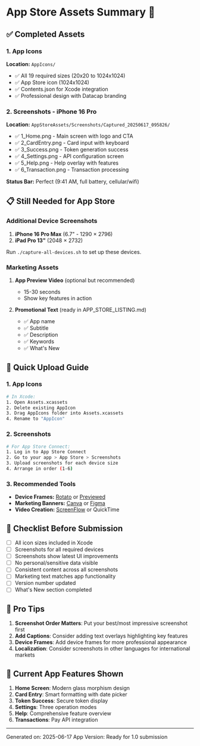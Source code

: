 # App Store Assets Summary 🎨

## ✅ Completed Assets

### 1. App Icons
**Location:** `AppIcons/`
- ✅ All 19 required sizes (20x20 to 1024x1024)
- ✅ App Store icon (1024x1024)
- ✅ Contents.json for Xcode integration
- ✅ Professional design with Datacap branding

### 2. Screenshots - iPhone 16 Pro
**Location:** `AppStoreAssets/Screenshots/Captured_20250617_095826/`
- ✅ 1_Home.png - Main screen with logo and CTA
- ✅ 2_CardEntry.png - Card input with keyboard
- ✅ 3_Success.png - Token generation success
- ✅ 4_Settings.png - API configuration screen
- ✅ 5_Help.png - Help overlay with features
- ✅ 6_Transaction.png - Transaction processing

**Status Bar:** Perfect (9:41 AM, full battery, cellular/wifi)

## 📋 Still Needed for App Store

### Additional Device Screenshots
1. **iPhone 16 Pro Max** (6.7" - 1290 × 2796)
2. **iPad Pro 13"** (2048 × 2732)

Run `./capture-all-devices.sh` to set up these devices.

### Marketing Assets
1. **App Preview Video** (optional but recommended)
   - 15-30 seconds
   - Show key features in action
   
2. **Promotional Text** (ready in APP_STORE_LISTING.md)
   - ✅ App name
   - ✅ Subtitle
   - ✅ Description
   - ✅ Keywords
   - ✅ What's New

## 🚀 Quick Upload Guide

### 1. App Icons
```bash
# In Xcode:
1. Open Assets.xcassets
2. Delete existing AppIcon
3. Drag AppIcons folder into Assets.xcassets
4. Rename to "AppIcon"
```

### 2. Screenshots
```bash
# For App Store Connect:
1. Log in to App Store Connect
2. Go to your app > App Store > Screenshots
3. Upload screenshots for each device size
4. Arrange in order (1-6)
```

### 3. Recommended Tools
- **Device Frames:** [Rotato](https://rotato.app) or [Previewed](https://previewed.app)
- **Marketing Banners:** [Canva](https://canva.com) or [Figma](https://figma.com)
- **Video Creation:** [ScreenFlow](https://www.telestream.net/screenflow/) or QuickTime

## 📝 Checklist Before Submission

- [ ] All icon sizes included in Xcode
- [ ] Screenshots for all required devices
- [ ] Screenshots show latest UI improvements
- [ ] No personal/sensitive data visible
- [ ] Consistent content across all screenshots
- [ ] Marketing text matches app functionality
- [ ] Version number updated
- [ ] What's New section completed

## 🎯 Pro Tips

1. **Screenshot Order Matters**: Put your best/most impressive screenshot first
2. **Add Captions**: Consider adding text overlays highlighting key features
3. **Device Frames**: Add device frames for more professional appearance
4. **Localization**: Consider screenshots in other languages for international markets

## 📱 Current App Features Shown

1. **Home Screen**: Modern glass morphism design
2. **Card Entry**: Smart formatting with date picker
3. **Token Success**: Secure token display
4. **Settings**: Three operation modes
5. **Help**: Comprehensive feature overview
6. **Transactions**: Pay API integration

---

Generated on: 2025-06-17
App Version: Ready for 1.0 submission